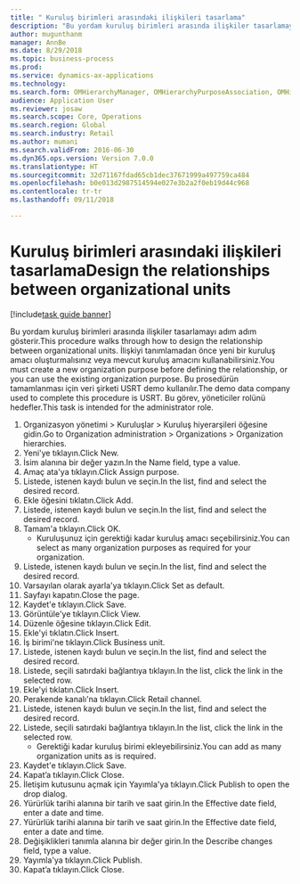 ```yaml
--- 
title: " Kuruluş birimleri arasındaki ilişkileri tasarlama"
description: "Bu yordam kuruluş birimleri arasında ilişkiler tasarlamayı adım adım gösterir."
author: mugunthanm
manager: AnnBe
ms.date: 8/29/2018
ms.topic: business-process
ms.prod: 
ms.service: dynamics-ax-applications
ms.technology: 
ms.search.form: OMHierarchyManager, OMHierarchyPurposeAssociation, OMHierarchySelection, HierarchyDesigner, OMNodeSelection,  HierarchyPublishAndCloseForm
audience: Application User
ms.reviewer: josaw
ms.search.scope: Core, Operations
ms.search.region: Global
ms.search.industry: Retail
ms.author: mumani
ms.search.validFrom: 2016-06-30
ms.dyn365.ops.version: Version 7.0.0
ms.translationtype: HT
ms.sourcegitcommit: 32d71167fdad65cb1dec37671999a497759ca484
ms.openlocfilehash: b0e013d2987514594e027e3b2a2f0eb19d44c968
ms.contentlocale: tr-tr
ms.lasthandoff: 09/11/2018

---
```

# <a name="design-the-relationships-between-organizational-units"></a><span data-ttu-id="22f35-103"> Kuruluş birimleri arasındaki ilişkileri tasarlama</span><span class="sxs-lookup"><span data-stu-id="22f35-103">Design the relationships between organizational units</span></span>

[!include[task guide banner](../includes/task-guide-banner.md)]

<span data-ttu-id="22f35-104">Bu yordam kuruluş birimleri arasında ilişkiler tasarlamayı adım adım gösterir.</span><span class="sxs-lookup"><span data-stu-id="22f35-104">This procedure walks through how to design the relationship between organizational units.</span></span> <span data-ttu-id="22f35-105">İlişkiyi tanımlamadan önce yeni bir kuruluş amacı oluşturmalısınız veya mevcut kuruluş amacını kullanabilirsiniz.</span><span class="sxs-lookup"><span data-stu-id="22f35-105">You must create a new organization purpose before defining the relationship, or you can use the existing organization purpose.</span></span> <span data-ttu-id="22f35-106">Bu prosedürün tamamlanması için veri şirketi USRT demo kullanılır.</span><span class="sxs-lookup"><span data-stu-id="22f35-106">The demo data company used to complete this procedure is USRT.</span></span> <span data-ttu-id="22f35-107">Bu görev, yöneticiler rolünü hedefler.</span><span class="sxs-lookup"><span data-stu-id="22f35-107">This task is intended for the administrator role.</span></span>

1. <span data-ttu-id="22f35-108">Organizasyon yönetimi > Kuruluşlar > Kuruluş hiyerarşileri öğesine gidin.</span><span class="sxs-lookup"><span data-stu-id="22f35-108">Go to Organization administration > Organizations > Organization hierarchies.</span></span>
2. <span data-ttu-id="22f35-109">Yeni'ye tıklayın.</span><span class="sxs-lookup"><span data-stu-id="22f35-109">Click New.</span></span>
3. <span data-ttu-id="22f35-110">İsim alanına bir değer yazın.</span><span class="sxs-lookup"><span data-stu-id="22f35-110">In the Name field, type a value.</span></span>
4. <span data-ttu-id="22f35-111">Amaç ata'ya tıklayın.</span><span class="sxs-lookup"><span data-stu-id="22f35-111">Click Assign purpose.</span></span>
5. <span data-ttu-id="22f35-112">Listede, istenen kaydı bulun ve seçin.</span><span class="sxs-lookup"><span data-stu-id="22f35-112">In the list, find and select the desired record.</span></span>
6. <span data-ttu-id="22f35-113">Ekle öğesini tıklatın.</span><span class="sxs-lookup"><span data-stu-id="22f35-113">Click Add.</span></span>
7. <span data-ttu-id="22f35-114">Listede, istenen kaydı bulun ve seçin.</span><span class="sxs-lookup"><span data-stu-id="22f35-114">In the list, find and select the desired record.</span></span>
8. <span data-ttu-id="22f35-115">Tamam'a tıklayın.</span><span class="sxs-lookup"><span data-stu-id="22f35-115">Click OK.</span></span>
    * <span data-ttu-id="22f35-116">Kuruluşunuz için gerektiği kadar kuruluş amacı seçebilirsiniz.</span><span class="sxs-lookup"><span data-stu-id="22f35-116">You can select as many organization purposes as required for your organization.</span></span>  
9. <span data-ttu-id="22f35-117">Listede, istenen kaydı bulun ve seçin.</span><span class="sxs-lookup"><span data-stu-id="22f35-117">In the list, find and select the desired record.</span></span>
10. <span data-ttu-id="22f35-118">Varsayılan olarak ayarla'ya tıklayın.</span><span class="sxs-lookup"><span data-stu-id="22f35-118">Click Set as default.</span></span>
11. <span data-ttu-id="22f35-119">Sayfayı kapatın.</span><span class="sxs-lookup"><span data-stu-id="22f35-119">Close the page.</span></span>
12. <span data-ttu-id="22f35-120">Kaydet'e tıklayın.</span><span class="sxs-lookup"><span data-stu-id="22f35-120">Click Save.</span></span>
13. <span data-ttu-id="22f35-121">Görüntüle'ye tıklayın.</span><span class="sxs-lookup"><span data-stu-id="22f35-121">Click View.</span></span>
14. <span data-ttu-id="22f35-122">Düzenle öğesine tıklayın.</span><span class="sxs-lookup"><span data-stu-id="22f35-122">Click Edit.</span></span>
15. <span data-ttu-id="22f35-123">Ekle'yi tıklatın.</span><span class="sxs-lookup"><span data-stu-id="22f35-123">Click Insert.</span></span>
16. <span data-ttu-id="22f35-124">İş birimi'ne tıklayın.</span><span class="sxs-lookup"><span data-stu-id="22f35-124">Click Business unit.</span></span>
17. <span data-ttu-id="22f35-125">Listede, istenen kaydı bulun ve seçin.</span><span class="sxs-lookup"><span data-stu-id="22f35-125">In the list, find and select the desired record.</span></span>
18. <span data-ttu-id="22f35-126">Listede, seçili satırdaki bağlantıya tıklayın.</span><span class="sxs-lookup"><span data-stu-id="22f35-126">In the list, click the link in the selected row.</span></span>
19. <span data-ttu-id="22f35-127">Ekle'yi tıklatın.</span><span class="sxs-lookup"><span data-stu-id="22f35-127">Click Insert.</span></span>
20. <span data-ttu-id="22f35-128">Perakende kanalı'na tıklayın.</span><span class="sxs-lookup"><span data-stu-id="22f35-128">Click Retail channel.</span></span>
21. <span data-ttu-id="22f35-129">Listede, istenen kaydı bulun ve seçin.</span><span class="sxs-lookup"><span data-stu-id="22f35-129">In the list, find and select the desired record.</span></span>
22. <span data-ttu-id="22f35-130">Listede, seçili satırdaki bağlantıya tıklayın.</span><span class="sxs-lookup"><span data-stu-id="22f35-130">In the list, click the link in the selected row.</span></span>
    * <span data-ttu-id="22f35-131">Gerektiği kadar kuruluş birimi ekleyebilirsiniz.</span><span class="sxs-lookup"><span data-stu-id="22f35-131">You can add as many organization units as is required.</span></span>  
23. <span data-ttu-id="22f35-132">Kaydet'e tıklayın.</span><span class="sxs-lookup"><span data-stu-id="22f35-132">Click Save.</span></span>
24. <span data-ttu-id="22f35-133">Kapat’a tıklayın.</span><span class="sxs-lookup"><span data-stu-id="22f35-133">Click Close.</span></span>
25. <span data-ttu-id="22f35-134">İletişim kutusunu açmak için Yayımla'ya tıklayın.</span><span class="sxs-lookup"><span data-stu-id="22f35-134">Click Publish to open the drop dialog.</span></span>
26. <span data-ttu-id="22f35-135">Yürürlük tarihi alanına bir tarih ve saat girin.</span><span class="sxs-lookup"><span data-stu-id="22f35-135">In the Effective date field, enter a date and time.</span></span>
27. <span data-ttu-id="22f35-136">Yürürlük tarihi alanına bir tarih ve saat girin.</span><span class="sxs-lookup"><span data-stu-id="22f35-136">In the Effective date field, enter a date and time.</span></span>
28. <span data-ttu-id="22f35-137">Değişiklikleri tanımla alanına bir değer girin.</span><span class="sxs-lookup"><span data-stu-id="22f35-137">In the Describe changes field, type a value.</span></span>
29. <span data-ttu-id="22f35-138">Yayımla'ya tıklayın.</span><span class="sxs-lookup"><span data-stu-id="22f35-138">Click Publish.</span></span>
30. <span data-ttu-id="22f35-139">Kapat’a tıklayın.</span><span class="sxs-lookup"><span data-stu-id="22f35-139">Click Close.</span></span>



